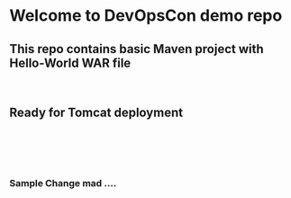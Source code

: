 # Welcome to DevOpsCon demo repo
## This repo contains basic Maven project with Hello-World WAR file 
<BR> <h2>Ready for Tomcat deployment<h2> 
<BR><BR><h3>Sample Change mad ....<h3>

